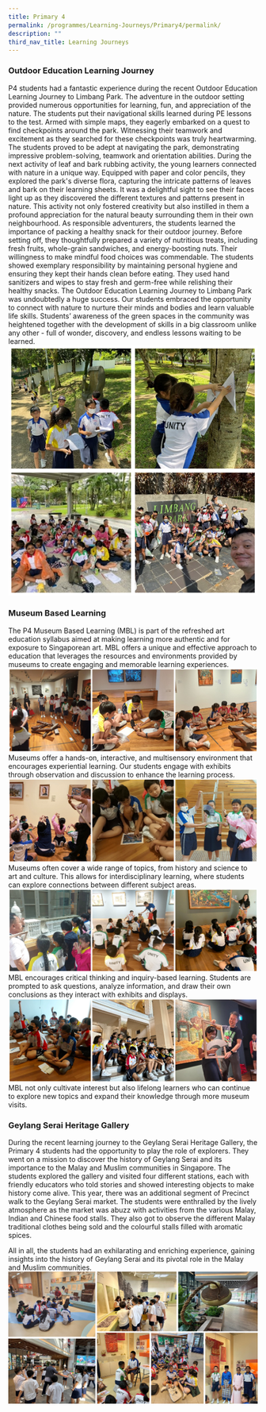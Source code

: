 ```yaml
---
title: Primary 4
permalink: /programmes/Learning-Journeys/Primary4/permalink/
description: ""
third_nav_title: Learning Journeys
---
```

### **Outdoor Education Learning Journey**
P4 students had a fantastic experience during the recent Outdoor Education Learning Journey to Limbang Park. The adventure in the outdoor setting provided numerous opportunities for learning, fun, and appreciation of the nature.
The students put their navigational skills learned during PE lessons to the test. Armed with simple maps, they eagerly embarked on a quest to find checkpoints around the park. Witnessing their teamwork and excitement as they searched for these checkpoints was truly heartwarming. The students proved to be adept at navigating the park, demonstrating impressive problem-solving, teamwork and orientation abilities. During the next activity of leaf and bark rubbing activity, the young learners connected with nature in a unique way. Equipped with paper and color pencils, they explored the park's diverse flora, capturing the intricate patterns of leaves and bark on their learning sheets. It was a delightful sight to see their faces light up as they discovered the different textures and patterns present in nature. 
This activity not only fostered creativity but also instilled in them a profound appreciation for the natural beauty surrounding them in their own neighbourhood. As responsible adventurers, the students learned the importance of packing a healthy snack for their outdoor journey. Before setting off, they thoughtfully prepared a variety of nutritious treats, including fresh fruits, whole-grain sandwiches, and energy-boosting nuts. Their willingness to make mindful food choices was commendable. The students showed exemplary responsibility by maintaining personal hygiene and ensuring they kept their hands clean before eating. They used hand sanitizers and wipes to stay fresh and germ-free while relishing their healthy snacks. 
The Outdoor Education Learning Journey to Limbang Park was undoubtedly a huge success. Our students embraced the opportunity to connect with nature to nurture their minds and bodies and learn valuable life skills.  Students’ awareness of the green spaces in the community was heightened together with the development of skills in a big classroom unlike any other - full of wonder, discovery, and endless lessons waiting to be learned.
![](/images/Learning%20Journeys/2023/Primary%204/p4%20oe%201.png)
### **Museum Based Learning**
The P4 Museum Based Learning (MBL) is part of the refreshed art education syllabus aimed at making learning more authentic and for exposure to Singaporean art. MBL offers a unique and effective approach to education that leverages the resources and environments provided by museums to create engaging and memorable learning experiences. 
![](/images/Learning%20Journeys/2023/Primary%204/p4%20mbl%201.png)
Museums offer a hands-on, interactive, and multisensory environment that encourages experiential learning. Our students engage with exhibits through observation and discussion to enhance the learning process.
![](/images/Learning%20Journeys/2023/Primary%204/p4%20mbl%202.png)
Museums often cover a wide range of topics, from history and science to art and culture. This allows for interdisciplinary learning, where students can explore connections between different subject areas.
![](/images/Learning%20Journeys/2023/Primary%204/p4%20mbl%203.png)
MBL encourages critical thinking and inquiry-based learning. Students are prompted to ask questions, analyze information, and draw their own conclusions as they interact with exhibits and displays.
![](/images/Learning%20Journeys/2023/Primary%204/p4%20mbl%204.png)
MBL not only cultivate interest but also lifelong learners who can continue to explore new topics and expand their knowledge through more museum visits.
### **Geylang Serai Heritage Gallery**
During the recent learning journey to the Geylang Serai Heritage Gallery, the Primary 4 students had the opportunity to play the role of explorers. They went on a mission to discover the history of Geylang Serai and its importance to the Malay and Muslim communities in Singapore. The students explored the gallery and visited four different stations, each with friendly educators who told stories and showed interesting objects to make history come alive.
This year, there was an additional segment of Precinct walk to the Geylang Serai market. The students were enthralled by the lively atmosphere as the market was abuzz with activities from the various Malay, Indian and Chinese food stalls. They also got to observe the different Malay traditional clothes being sold and the colourful stalls filled with aromatic spices.

All in all, the students had an exhilarating and enriching experience, gaining insights into the history of Geylang Serai and its pivotal role in the Malay and Muslim communities.
![](/images/Learning%20Journeys/2023/Primary%204/collage.jpg)
